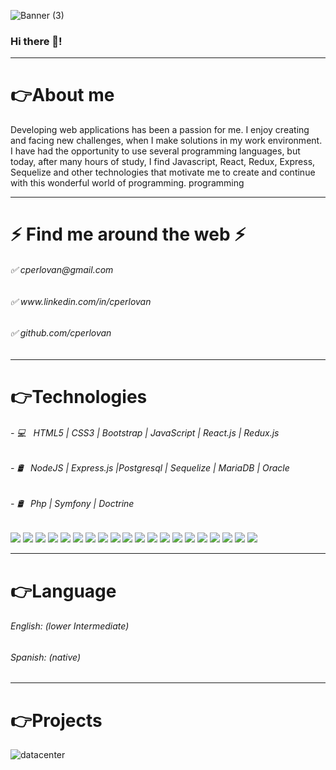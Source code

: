 ![Banner (3)](https://user-images.githubusercontent.com/21959363/193168399-09fab737-d5dd-42b1-936b-d7cd42e6e80e.png)


### Hi there 👋!
<hr />
<h1>👉<strong>About me</strong></h1>


Developing web applications has been a passion for me. I enjoy creating and facing new challenges, when I make solutions in my work environment. I have had the opportunity to use several programming languages, but today, after many hours of study, I find Javascript, React, Redux, Express, Sequelize and other technologies that motivate me to create and continue with this wonderful world of programming. programming

<hr />

<h1><strong>⚡ Find me around the web ⚡</strong></h1>
<h6>✅ cperlovan@gmail.com </h6>
<h6>✅ www.linkedin.com/in/cperlovan </h6>
<h6>✅ github.com/cperlovan </h6>



<hr />
<h1>👉<strong>Technologies</strong></h1>

<h6> - 💻 &nbsp;  HTML5 | CSS3 | Bootstrap | JavaScript | React.js | Redux.js </h6>
<h6> - 🛢 &nbsp;  NodeJS | Express.js |Postgresql | Sequelize | MariaDB | Oracle </h6>
<h6> - 🛢 &nbsp;  Php | Symfony | Doctrine </h6>

<img src = "https://img.shields.io/badge/-HTML5-E34F26?style=flat&logo=html5&logoColor=white"> <img src = "https://img.shields.io/badge/-CSS3-1572B6?style=flat&logo=css3&logoColor=white">
<img src="https://img.shields.io/badge/-Bootstrap-563D7C?style=flat&logo=bootstrap&logoColor=white">
<img src="https://img.shields.io/badge/-JavaScript-eed718?style=flat&logo=javascript&logoColor=ffffff">
<img src="https://img.shields.io/badge/-React-000000?style=flat&logo=react&logoColor=00c8ff">
<img src="https://img.shields.io/badge/-Node.js-3C873A?style=flat&logo=Node.js&logoColor=white">
<img src="https://img.shields.io/badge/-Express.js-787878?style=flat">
<img src="https://img.shields.io/badge/-Sequelize-F29111?style=flat&logo=sequelize&logoColor=FFFFFF">
<img src="http://img.shields.io/badge/-Git-F1502F?style=flat&logo=git&logoColor=FFFFFF">
<img src="http://img.shields.io/badge/-Github-000000?style=flat&logo=github&logoColor=FFFFFF">
<img src="http://img.shields.io/badge/-Heroku-430098?style=flat&logo=heroku&logoColor=white">
<img src="http://img.shields.io/badge/-Vercel-cyan?style=flat&logo=vercel&logoColor=white">
<img src="http://img.shields.io/badge/-PHP-purple?style=flat&logo=PHP&logoColor=white">
<img src="http://img.shields.io/badge/-Laravel-white?style=flat&logo=laravel&logoColor=red">
<img src="http://img.shields.io/badge/-Symfony-black?style=flat&logo=Symfony&logoColor=white">
<img src="https://img.shields.io/badge/-Oracle-3C873A?style=flat&logo=Oracle&logoColor=white">
<img src="https://img.shields.io/badge/-PostgresSQL-F29111?style=flat&logo=postgresql&logoColor=FFFFFF">
<img src="http://img.shields.io/badge/-MariaDB-F1502F?style=flat&logo=MariaDB&logoColor=FFFFFF">
<img src="http://img.shields.io/badge/-doctrine-430098?style=flat&logo=doctrine&logoColor=white">
<img src="http://img.shields.io/badge/-Visual Studio Code-430098?style=flat&logo=visualStudioCode&logoColor=white">


<hr />
<h1>👉<strong>Language</strong></h1>
<h6> English: (lower Intermediate) </h6>
<h6> Spanish: (native) </h6>

<hr />
<h1>👉<strong>Projects</strong></h1>



![datacenter](https://user-images.githubusercontent.com/21959363/193178554-7c570a7b-b96b-4567-9193-ebb015ee9f17.png)




<!--
**cperlovan/cperlovan** is a ✨ _special_ ✨ repository because its `README.md` (this file) appears on your GitHub profile.

Here are some ideas to get you started:

- 🔭 I’m currently working on ...![datacenter2](https://user-images.githubusercontent.com/21959363/193177793-38e7e32c-13a6-43c7-8ec0-5565ac1bd77a.PNG)

- 🌱 I’m currently learning ...
- 👯 I’m looking to collaborate on ...
- 🤔 I’m looking for help with ...
- 💬 Ask me about ...
- 📫 How to reach me: ...
- 😄 Pronouns: ...
- ⚡ Fun fact: ...
-->
